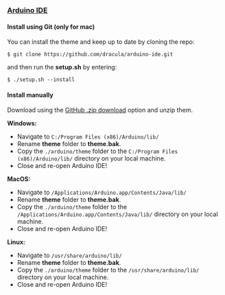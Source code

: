 ### [Arduino IDE](https://www.arduino.cc/en/main/software)

#### Install using Git (only for mac)

You can install the theme and keep up to date by cloning the repo:

```
$ git clone https://github.com/dracula/arduino-ide.git
```

and then run the **setup.sh** by entering:

```
$ ./setup.sh --install
```

#### Install manually

Download using the [GitHub .zip download](https://github.com/dracula/arduino-ide/archive/master.zip) option and unzip them.

**Windows:**
- Navigate to `C:/Program Files (x86)/Arduino/lib/`
- Rename **theme** folder to **theme.bak**.
- Copy the `./arduino/theme` folder to the `C:/Program Files (x86)/Arduino/lib/` directory on your local machine.
- Close and re-open Arduino IDE!

**MacOS:**
- Navigate to `/Applications/Arduino.app/Contents/Java/lib/`
- Rename **theme** folder to **theme.bak**.
- Copy the `./arduino/theme` folder to the `/Applications/Arduino.app/Contents/Java/lib/` directory on your local machine.
- Close and re-open Arduino IDE!

**Linux:**
- Navigate to `/usr/share/arduino/lib/`
- Rename **theme** folder to **theme.bak**.
- Copy the `./arduino/theme` folder to the `/usr/share/arduino/lib/` directory on your local machine.
- Close and re-open Arduino IDE!
